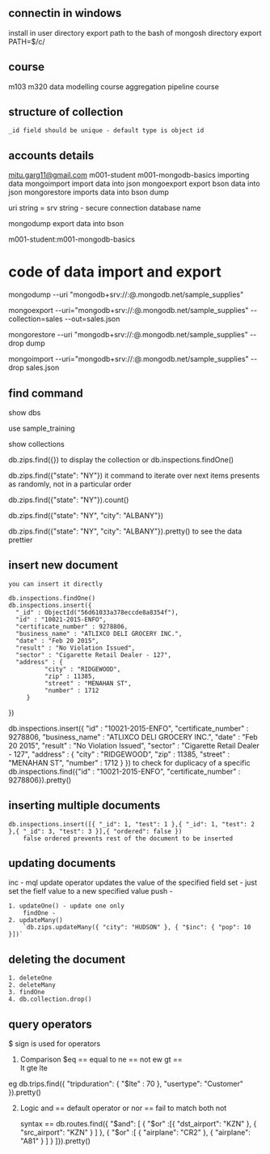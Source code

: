 ## connectin in windows
install in user directory
export path to the bash of mongosh directory
export PATH=$/c/

## course
m103
m320 data modelling course
aggregation pipeline course

## structure of collection
    _id field should be unique - default type is object id

## accounts details
mitu.garg11@gmail.com
m001-student
m001-mongodb-basics
importing data
    mongoimport
        import data into json
    mongoexport
        export bson data into json
    mongorestore
        imports data into bson dump

uri string =  srv string - secure connection
database name

mongodump
    export data into bson

m001-student:m001-mongodb-basics
#  code of data import and export
mongodump --uri "mongodb+srv://<your username>:<your password>@<your cluster>.mongodb.net/sample_supplies"

mongoexport --uri="mongodb+srv://<your username>:<your password>@<your cluster>.mongodb.net/sample_supplies" --collection=sales --out=sales.json

mongorestore --uri "mongodb+srv://<your username>:<your password>@<your cluster>.mongodb.net/sample_supplies"  --drop dump

mongoimport --uri="mongodb+srv://<your username>:<your password>@<your cluster>.mongodb.net/sample_supplies" --drop sales.json




## find command
show dbs

use sample_training

show collections

db.zips.find({})
    to display the collection
or
db.inspections.findOne()

db.zips.find({"state": "NY"})
    it command to iterate over next items
    presents as randomly, not in a particular order

db.zips.find({"state": "NY"}).count()

db.zips.find({"state": "NY", "city": "ALBANY"})

db.zips.find({"state": "NY", "city": "ALBANY"}).pretty()
    to see the data prettier

## insert new document
    you can insert it directly

    db.inspections.findOne()
    db.inspections.insert({
      "_id" : ObjectId("56d61033a378eccde8a8354f"),
      "id" : "10021-2015-ENFO",
      "certificate_number" : 9278806,
      "business_name" : "ATLIXCO DELI GROCERY INC.",
      "date" : "Feb 20 2015",
      "result" : "No Violation Issued",
      "sector" : "Cigarette Retail Dealer - 127",
      "address" : {
              "city" : "RIDGEWOOD",
              "zip" : 11385,
              "street" : "MENAHAN ST",
              "number" : 1712
         }
  })

db.inspections.insert({
      "id" : "10021-2015-ENFO",
      "certificate_number" : 9278806,
      "business_name" : "ATLIXCO DELI GROCERY INC.",
      "date" : "Feb 20 2015",
      "result" : "No Violation Issued",
      "sector" : "Cigarette Retail Dealer - 127",
      "address" : {
              "city" : "RIDGEWOOD",
              "zip" : 11385,
              "street" : "MENAHAN ST",
              "number" : 1712
         }
  })
to check for duplicacy of a specific
db.inspections.find({"id" : "10021-2015-ENFO", "certificate_number" : 9278806}).pretty()

## inserting multiple documents
    db.inspections.insert([{ "_id": 1, "test": 1 },{ "_id": 1, "test": 2 },{ "_id": 3, "test": 3 }],{ "ordered": false })
        false ordered prevents rest of the document to be inserted

## updating documents
inc - mql update operator 
    updates the value of the specified field
set - just set the fielf value to a new specified value
push - 


    1. updateOne() - update one only
        findOne -
    2. updateMany()
        `db.zips.updateMany({ "city": "HUDSON" }, { "$inc": { "pop": 10 }])`

## deleting the document
    1. deleteOne
    2. deleteMany
    3. findOne
    4. db.collection.drop()

## query operators
$ sign is used for operators


1. Comparison
    $eq == equal to
    ne  == not ew
    gt  ==  
    lt
    gte
    lte

eg db.trips.find({ "tripduration": { "$lte" : 70 },
                "usertype": "Customer" }).pretty()

2. Logic
    and == default operator 
    or
    nor == fail to match both 
    not

    syntax ==  db.routes.find({ "$and": [ { "$or" :[{ "dst_airport": "KZN" },
                                    { "src_airport": "KZN" }
                                  ] },
                          { "$or" :[ { "airplane": "CR2" },
                                     { "airplane": "A81" } ] }
                         ]}).pretty()